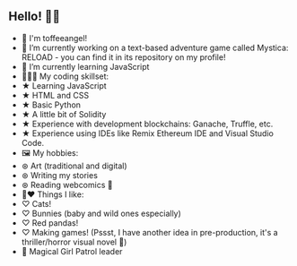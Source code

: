 ## Hello! 👋🏻

- 🩷 I'm toffeeangel!
- 🔭 I’m currently working on a text-based adventure game called Mystica: RELOAD - you can find it in its repository on my profile!
- 🌱 I’m currently learning JavaScript
- 👩🏻‍💻 My coding skillset:
- ★ Learning JavaScript
- ★ HTML and CSS
- ★ Basic Python
- ★ A little bit of Solidity
- ★ Experience with development blockchains: Ganache, Truffle, etc.
- ★ Experience using IDEs like Remix Ethereum IDE and Visual Studio Code.
- 🖼️ My hobbies:
- ⊛ Art (traditional and digital)
- ⊛ Writing my stories
- ⊛ Reading webcomics 🦇
- 🐼❤️ Things I like:
- ♡ Cats!
- ♡ Bunnies (baby and wild ones especially)
- ♡ Red pandas!
- ♡ Making games! (Pssst, I have another idea in pre-production, it's a thriller/horror visual novel 👀)
- 🫧 Magical Girl Patrol leader
